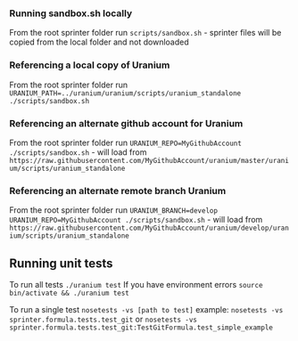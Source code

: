 ### Running sandbox.sh locally
From the root sprinter folder run `scripts/sandbox.sh`
    - sprinter files will be copied from the local folder and not downloaded

### Referencing a local copy of Uranium
From the root sprinter folder run `URANIUM_PATH=../uranium/uranium/scripts/uranium_standalone ./scripts/sandbox.sh`

### Referencing an alternate github account for Uranium
From the root sprinter folder run `URANIUM_REPO=MyGithubAccount ./scripts/sandbox.sh`
    - will load from `https://raw.githubusercontent.com/MyGithubAccount/uranium/master/uranium/scripts/uranium_standalone`

### Referencing an alternate remote branch Uranium
From the root sprinter folder run `URANIUM_BRANCH=develop URANIUM_REPO=MyGithubAccount ./scripts/sandbox.sh`
    - will load from `https://raw.githubusercontent.com/MyGithubAccount/uranium/develop/uranium/scripts/uranium_standalone`

## Running unit tests
To run all tests
`./uranium test`
If you have environment errors
`source bin/activate && ./uranium test`

To run a single test
  `nosetests -vs [path to test]`
  example:
  `nosetests -vs sprinter.formula.tests.test_git`
  or
  `nosetests -vs sprinter.formula.tests.test_git:TestGitFormula.test_simple_example`
